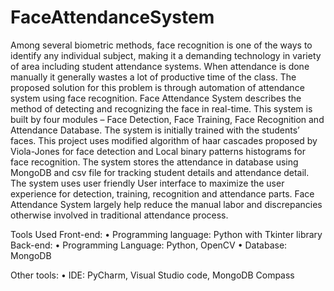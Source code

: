 # FaceAttendanceSystem
Among several biometric methods, face recognition is one of the ways to identify any individual subject, making it a demanding technology 
in variety of area including student attendance systems. When attendance is done manually it generally wastes a lot of productive time of the class.
The proposed solution for this problem is through automation of attendance system using face recognition.
Face Attendance System describes the method of detecting and recognizing the face in real-time. This system is built by four modules – Face Detection,
Face Training, Face Recognition and Attendance Database. The system is initially trained with the students’ faces. This project uses modified algorithm of 
haar cascades proposed by Viola-Jones for face detection and Local binary patterns histograms for face recognition. The system stores the attendance in database
using MongoDB and csv file for tracking student details and attendance detail. The system uses user friendly User interface to maximize the user experience
for detection, training, recognition and attendance parts. Face Attendance System largely help reduce the manual labor and discrepancies otherwise involved 
in traditional attendance process.


Tools Used Front-end:
• Programming language: Python with Tkinter library Back-end:
• Programming Language: Python, OpenCV
• Database: MongoDB

Other tools:
• IDE: PyCharm, Visual Studio code, MongoDB Compass
